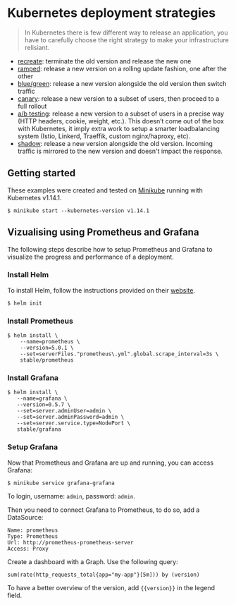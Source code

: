 Kubernetes deployment strategies
================================

> In Kubernetes there is few different way to release an application, you have
to carefully choose the right strategy to make your infrastructure relisiant.

- [recreate](recreate/README.md): terminate the old version and release the new
  one
- [ramped](ramped/README.md): release a new version on a rolling update fashion,
  one after the other
- [blue/green](blue-green/README.md): release a new version alongside the old
  version then switch traffic
- [canary](canary/README.md): release a new version to a subset of users, then
  proceed to a full rollout
- [a/b testing](ab-testing/README.md): release a new version to a subset of
  users in a precise way (HTTP headers, cookie, weight, etc.). This doesn’t come
  out of the box with Kubernetes, it imply extra work to setup a smarter
  loadbalancing system (Istio, Linkerd, Traeffik, custom nginx/haproxy, etc).
- [shadow](shadow/README.md): release a new version alongside the old version.
  Incoming traffic is mirrored to the new version and doesn't impact the
  response.

## Getting started

These examples were created and tested on [Minikube](http://github.com/kubernetes/minikube)
running with Kubernetes v1.14.1.

```
$ minikube start --kubernetes-version v1.14.1
```


## Vizualising using Prometheus and Grafana

The following steps describe how to setup Prometheus and Grafana to visualize
the progress and performance of a deployment.

### Install Helm

To install Helm, follow the instructions provided on their
[website](https://github.com/kubernetes/helm/releases).

```
$ helm init
```

### Install Prometheus

```
$ helm install \
    --name=prometheus \
    --version=5.0.1 \
    --set=serverFiles."prometheus\.yml".global.scrape_interval=3s \
    stable/prometheus
```

### Install Grafana

```
$ helm install \
   --name=grafana \
   --version=0.5.7 \
   --set=server.adminUser=admin \
   --set=server.adminPassword=admin \
   --set=server.service.type=NodePort \
   stable/grafana
```

### Setup Grafana

Now that Prometheus and Grafana are up and running, you can access Grafana:

```
$ minikube service grafana-grafana
```

To login, username: `admin`, password: `admin`.

Then you need to connect Grafana to Prometheus, to do so, add a DataSource:

```
Name: prometheus
Type: Prometheus
Url: http://prometheus-prometheus-server
Access: Proxy
```

Create a dashboard with a Graph. Use the following query:

```
sum(rate(http_requests_total{app="my-app"}[5m])) by (version)
```

To have a better overview of the version, add `{{version}}` in the legend field.
